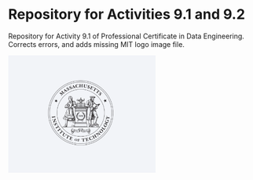 # Repository for Activities 9.1 and 9.2
Repository for Activity 9.1 of  Professional Certificate in Data Engineering. 
Corrects errors, and adds missing MIT logo image file.  


<img src= "./MIT.png" width='300'/>   

